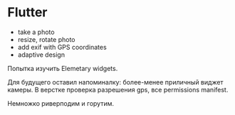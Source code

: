 # Flutter

- take a photo
- resize, rotate photo
- add exif with GPS coordinates
- adaptive design

<p>Попытка изучить Elemetary widgets.</p>
<p>Для будущего оставил напоминалку: более-менее приличный виджет камеры. В верстке проверка разрешения gps, все permissions manifest.</p>
<p>Немножко риверподим и горутим.</p>
